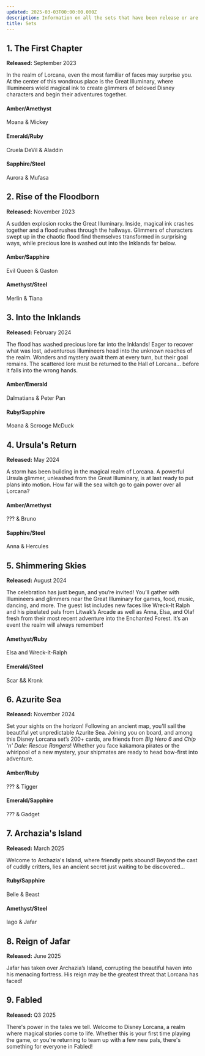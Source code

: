 ```yaml
---
updated: 2025-03-03T00:00:00.000Z
description: Information on all the sets that have been release or are about to be released
title: Sets
---
```


## 1. The First Chapter

**Released:** September 2023

In the realm of Lorcana, even the most familiar of faces may surprise you. At the center of this wondrous place is the Great Illuminary, where Illumineers wield magical ink to create glimmers of beloved Disney characters and begin their adventures together.

#### Amber/Amethyst

Moana & Mickey

#### Emerald/Ruby

Cruela DeVil & Aladdin

#### Sapphire/Steel

Aurora & Mufasa

## 2. Rise of the Floodborn

**Released:** November 2023

A sudden explosion rocks the Great Illuminary. Inside, magical ink crashes together and a flood rushes through the hallways. Glimmers of characters swept up in the chaotic flood find themselves transformed in surprising ways, while precious lore is washed out into the Inklands far below.

#### Amber/Sapphire

Evil Queen & Gaston

#### Amethyst/Steel

Merlin & Tiana

## 3. Into the Inklands

**Released:** February 2024

The flood has washed precious lore far into the Inklands! Eager to recover what was lost, adventurous Illumineers head into the unknown reaches of the realm. Wonders and mystery await them at every turn, but their goal remains. The scattered lore must be returned to the Hall of Lorcana... before it falls into the wrong hands.

#### Amber/Emerald

Dalmatians & Peter Pan

#### Ruby/Sapphire

Moana & Scrooge McDuck

## 4. Ursula's Return

**Released:** May 2024

A storm has been building in the magical realm of Lorcana. A powerful Ursula glimmer, unleashed from the Great Illuminary, is at last ready to put plans into motion. How far will the sea witch go to gain power over all Lorcana?

#### Amber/Amethyst

??? & Bruno

#### Sapphire/Steel

Anna & Hercules

## 5. Shimmering Skies

**Released:** August 2024

The celebration has just begun, and you’re invited! You’ll gather with Illumineers and glimmers near the Great Illuminary for games, food, music, dancing, and more. The guest list includes new faces like Wreck-It Ralph and his pixelated pals from Litwak’s Arcade as well as Anna, Elsa, and Olaf fresh from their most recent adventure into the Enchanted Forest. It’s an event the realm will always remember!

#### Amethyst/Ruby

Elsa and Wreck-it-Ralph

#### Emerald/Steel

Scar && Kronk

## 6. Azurite Sea

**Released:** November 2024

Set your sights on the horizon! Following an ancient map, you'll sail the beautiful yet unpredictable Azurite Sea. Joining you on board, and among this Disney Lorcana set’s 200+ cards, are friends from *Big Hero 6* and *Chip 'n' Dale: Rescue Rangers*! Whether you face kakamora pirates or the whirlpool of a new mystery, your shipmates are ready to head bow-first into adventure.

#### Amber/Ruby

??? & Tigger

#### Emerald/Sapphire

??? & Gadget

## 7. Archazia's Island

**Released:** March 2025

Welcome to Archazia's Island, where friendly pets abound! Beyond the cast of cuddly critters, lies an ancient secret just waiting to be discovered...

#### Ruby/Sapphire

Belle & Beast

#### Amethyst/Steel

Iago & Jafar

## 8. Reign of Jafar

**Released:** June 2025

Jafar has taken over Archazia’s Island, corrupting the beautiful haven into his menacing fortress. His reign may be the greatest threat that Lorcana has faced!

## 9. Fabled

**Released:** Q3 2025

There's power in the tales we tell. Welcome to Disney Lorcana, a realm where magical stories come to life. Whether this is your first time playing the game, or you're returning to team up with a few new pals, there's something for everyone in Fabled!

